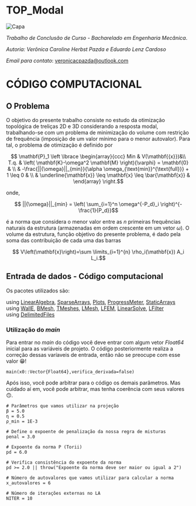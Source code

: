 # TOP_Modal

![Capa](https://github.com/carolpazda/TOP_Modal/assets/107930972/b1e196a8-e4e5-4d47-882b-45551257e5bc)

_Trabalho de Conclusão de Curso - Bacharelado em Engenharia Mecânica_.

_Autoria: Verônica Caroline Herbst Pazda e Eduardo Lenz Cardoso_

_Email para contato_: veronicacpazda@outlook.com

# CÓDIGO COMPUTACIONAL

## O Problema
O objetivo do presente trabalho consiste no estudo da otimização topológica de treliças 2D e 3D considerando a resposta modal, trabalhando-se com um problema de minimização do volume com restrição de frequência (imposição de um valor mínimo para o menor autovalor). Para tal, o problema de otimização é definido por

```math
       \mathbf{P}_1 \left \lbrace \begin{array}{ccc}
       Min  &  V(\mathbf{{x}})&\\
        T.q. &  \left( \mathbf{K}-\omega^2 \mathbf{M} \right){\varphi} = \mathbf{0} & \\
        & -\frac{||{\omega}||_{min}}{\alpha \omega_{\text{min}}^{\text{full}}} + 1 \leq 0 & \\
        & \underline{\mathbf{x}} \leq \mathbf{x} \leq \bar{\mathbf{x}} & 
    \end{array} \right.
```
onde,
```math
  ||{\omega}||_{min} = \left( \sum_{i=1}^n \omega^{-P_d}_i  \right)^{-\frac{1}{P_d}}
```
é a norma que considera o menor valor entre as $n$ primeiras frequências naturais da estrutura (armazenadas em ordem crescente em um vetor $\omega$). O volume da estrutura, função objetivo do presente problema, é dado pela soma das contribuição de cada uma das barras

```math
       V\left(\mathbf{x}\right)=\sum \limits_{i=1}^{n} \rho_i(\mathbf{x}) A_i L_i.
```

## Entrada de dados - Código computacional
Os pacotes utilizados são:

using [LinearAlgebra](https://docs.julialang.org/en/v1/stdlib/LinearAlgebra/), [SparseArrays](https://docs.julialang.org/en/v1/stdlib/SparseArrays/), [Plots](https://docs.juliaplots.org/stable/), [ProgressMeter](https://docs.juliahub.com/ProgressMeter/3V8n6/1.3.1/), [StaticArrays](https://github.com/JuliaArrays/StaticArrays.jl) <br/>
using [WallE](https://github.com/CodeLenz/WallE.jl), [BMesh](https://github.com/CodeLenz/BMesh.jl), [TMeshes](https://github.com/CodeLenz/TMeshes.jl), [LMesh](https://github.com/CodeLenz/LMesh.jl), [LFEM](https://github.com/CodeLenz/LFEM.jl), [LinearSolve](https://github.com/SciML/LinearSolve.jl), [LFilter](https://github.com/CodeLenz/LFilter.jl)<br/>
using [DelimitedFiles](https://docs.julialang.org/en/v1/stdlib/DelimitedFiles/)

### Utilização do _main_
Para entrar no _main_ do código você deve entrar com algum vetor _Float64_ inicial para as variáveis de projeto. O código posteriormente realiza a correção dessas varíaveis de entrada, então não se preocupe com esse valor :grin:!

```
main(x0::Vector{Float64},verifica_derivada=false)
```

Após isso, você pode arbitrar para o código os demais parâmetros. Mas cuidado aí em, você pode arbitrar, mas tenha coerência com seus valores :upside_down_face:.

```
# Parâmetros que vamos utilizar na projeção
β = 5.0
η = 0.5
ρ_min = 1E-3

# Define o expoente de penalização da nossa regra de misturas
penal = 3.0

# Expoente da norma P (Torii)
pd = 6.0
    
# Verifica consistência do expoente da norma
pd >= 2.0 || throw("Expoente da norma deve ser maior ou igual a 2")
           
# Número de autovalores que vamos utilizar para calcular a norma
x_autovalores = 6

# Número de iterações externas no LA
NITER = 10
```



